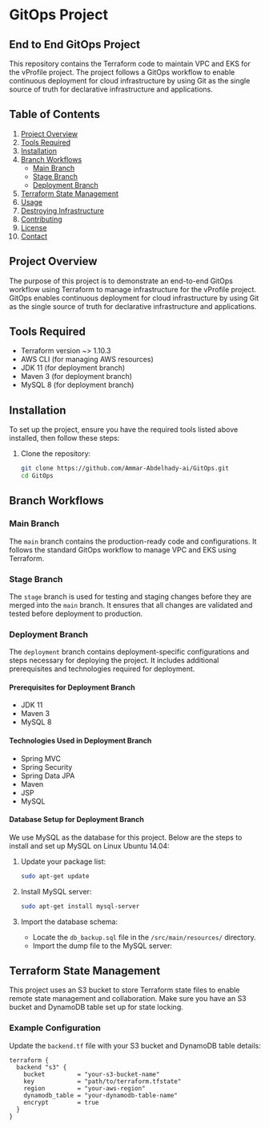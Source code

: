 # GitOps Project

## End to End GitOps Project

This repository contains the Terraform code to maintain VPC and EKS for the vProfile project. The project follows a GitOps workflow to enable continuous deployment for cloud infrastructure by using Git as the single source of truth for declarative infrastructure and applications.

## Table of Contents

1. [Project Overview](#project-overview)
2. [Tools Required](#tools-required)
3. [Installation](#installation)
4. [Branch Workflows](#branch-workflows)
    - [Main Branch](#main-branch)
    - [Stage Branch](#stage-branch)
    - [Deployment Branch](#deployment-branch)
5. [Terraform State Management](#terraform-state-management)
6. [Usage](#usage)
7. [Destroying Infrastructure](#destroying-infrastructure)
8. [Contributing](#contributing)
9. [License](#license)
10. [Contact](#contact)

## Project Overview

The purpose of this project is to demonstrate an end-to-end GitOps workflow using Terraform to manage infrastructure for the vProfile project. GitOps enables continuous deployment for cloud infrastructure by using Git as the single source of truth for declarative infrastructure and applications.

## Tools Required

- Terraform version ~> 1.10.3
- AWS CLI (for managing AWS resources)
- JDK 11 (for deployment branch)
- Maven 3 (for deployment branch)
- MySQL 8 (for deployment branch)

## Installation

To set up the project, ensure you have the required tools listed above installed, then follow these steps:

1. Clone the repository:
    ```bash
    git clone https://github.com/Ammar-Abdelhady-ai/GitOps.git
    cd GitOps
    ```

## Branch Workflows

### Main Branch

The `main` branch contains the production-ready code and configurations. It follows the standard GitOps workflow to manage VPC and EKS using Terraform.

### Stage Branch

The `stage` branch is used for testing and staging changes before they are merged into the `main` branch. It ensures that all changes are validated and tested before deployment to production.

### Deployment Branch

The `deployment` branch contains deployment-specific configurations and steps necessary for deploying the project. It includes additional prerequisites and technologies required for deployment.

#### Prerequisites for Deployment Branch

- JDK 11
- Maven 3
- MySQL 8

#### Technologies Used in Deployment Branch

- Spring MVC
- Spring Security
- Spring Data JPA
- Maven
- JSP
- MySQL

#### Database Setup for Deployment Branch

We use MySQL as the database for this project. Below are the steps to install and set up MySQL on Linux Ubuntu 14.04:

1. Update your package list:
    ```bash
    sudo apt-get update
    ```

2. Install MySQL server:
    ```bash
    sudo apt-get install mysql-server
    ```

3. Import the database schema:
    - Locate the `db_backup.sql` file in the `/src/main/resources/` directory.
    - Import the dump file to the MySQL server:
   

## Terraform State Management

This project uses an S3 bucket to store Terraform state files to enable remote state management and collaboration. Make sure you have an S3 bucket and DynamoDB table set up for state locking.

### Example Configuration

Update the `backend.tf` file with your S3 bucket and DynamoDB table details:

```hcl
terraform {
  backend "s3" {
    bucket         = "your-s3-bucket-name"
    key            = "path/to/terraform.tfstate"
    region         = "your-aws-region"
    dynamodb_table = "your-dynamodb-table-name"
    encrypt        = true
  }
}